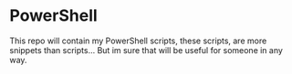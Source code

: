 # PowerShell
This repo will contain my PowerShell scripts, these scripts, are more snippets than scripts...
But im sure that will be useful for someone in any way.

